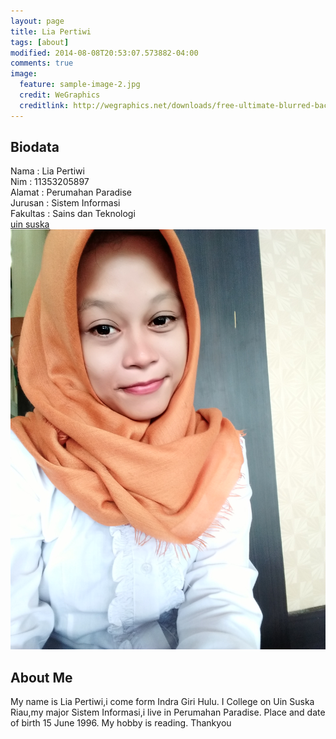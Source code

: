 ```yaml
---
layout: page
title: Lia Pertiwi
tags: [about]
modified: 2014-08-08T20:53:07.573882-04:00
comments: true
image:
  feature: sample-image-2.jpg
  credit: WeGraphics
  creditlink: http://wegraphics.net/downloads/free-ultimate-blurred-background-pack/
---
```

## Biodata
Nama : Lia Pertiwi<br>
Nim : 11353205897<br>
Alamat : Perumahan Paradise<br>
Jurusan : Sistem Informasi<br>
Fakultas : Sains dan Teknologi<br>
[uin suska](http://uin-suska.ac.id)
<img src="/assets/IMG_20160502_125546.jpg">




## About Me
My name is Lia Pertiwi,i come form Indra Giri Hulu. I College on Uin Suska Riau,my major Sistem Informasi,i live in Perumahan Paradise. Place and date of birth 15 June 1996. My hobby is reading.
Thankyou
